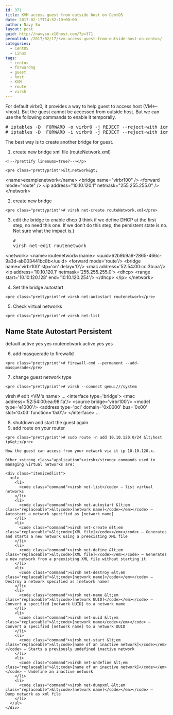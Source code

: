 ```yaml
---
id: 371
title: KVM access guest from outside host on CentOS
date: 2017-02-17T14:52:19+00:00
author: Navy Su
layout: post
guid: http://navysu.x10host.com/?p=371
permalink: /2017/02/17/kvm-access-guest-from-outside-host-on-centos/
categories:
  - CentOS
  - Linux
tags:
  - centos
  - forwardng
  - guest
  - host
  - KVM
  - route
  - virsh
---
```

For default virbr0, it provides a way to help guest to access host (VM<&#8211;>host). But the guest cannot be accessed from outside host. But we can use the following commands to enable it temporally.
  
<!--?prettify linenums=true?-->

<pre class="prettyprint"># iptables -D  FORWARD -o virbr0 -j REJECT --reject-with icmp-port-unreachable
# iptables -D  FORWARD -i virbr0 -j REJECT --reject-with icmp-port-unreachable
</pre>

The best way is to create another bridge for guest.

  1. create new bridge xml file (routeNetwork.xml)
  
    <!--?prettify linenums=true?--></p> 
    
    <pre class="prettyprint">&lt;network&gt;
  &lt;name&gt;examplenetwork&lt;/name&gt;
  &lt;bridge name="virbr100" /&gt;
  &lt;forward mode="route" /&gt;
  &lt;ip address="10.10.120.1" netmask="255.255.255.0" /&gt;
&lt;/network&gt;</pre>

  2. create new bridge<!--?prettify linenums=true?-->
    
    <pre class="prettyprint"># virsh net-create routeNetwork.xml</pre>

  3. edit the bridge to enable dhcp (I think if we define DHCP at the first step, no need this one. If we don&#8217;t do this step, the persistent state is no. Not sure what the impact is.) <pre class="prettyprint"># virsh net-edit routenetwork

&lt;network&gt;
  &lt;name&gt;routenetwork&lt;/name&gt;
  &lt;uuid&gt;62b9b9a9-2865-466c-9a3d-ab003441bc8b&lt;/uuid&gt;
  &lt;forward mode='route'/&gt;
  &lt;bridge name='virbr100' stp='on' delay='0'/&gt;
  &lt;mac address='52:54:00:cc:3b:aa'/&gt;
  &lt;ip address='10.10.120.1' netmask='255.255.255.0'&gt;
    &lt;dhcp&gt;
      &lt;range start='10.10.120.128' end='10.10.120.254'/&gt;
    &lt;/dhcp&gt;
  &lt;/ip&gt;
&lt;/network&gt;</pre>

  4. Set the bridge autostart<!--?prettify linenums=true?-->
    
    <pre class="prettyprint"># virsh net-autostart routenetwork</pre>

  5. Check virtual networks<!--?prettify linenums=true?-->
    
    <pre class="prettyprint"># virsh net-list
 Name                 State      Autostart     Persistent
----------------------------------------------------------
 default              active     yes           yes
 routenetwork         active     yes           yes
</pre>

  6. add masquerade to firewalld<!--?prettify linenums=true?-->
    
    <pre class="prettyprint"># firewall-cmd --permanent --add-masquerade</pre>

  7. <!--?prettify linenums=true?-->change guest network type 
    
    <pre class="prettyprint"># virsh --connect qemu:///system
virsh # edit &lt;VM's name&gt;
...
&lt;interface type='bridge'&gt;
  &lt;mac address='52:54:00:ea:98:1a'/&gt;
  &lt;source bridge='virbr100'/&gt;
  &lt;model type='e1000'/&gt;
  &lt;address type='pci' domain='0x0000' bus='0x00' slot='0x03' function='0x0'/&gt;
&lt;/interface&gt;
...
</pre>

  8. shutdown and start the guest again
  9. add route on your router<!--?prettify linenums=true?-->
    
    <pre class="prettyprint"># sudo route -n add 10.10.120.0/24 &lt;host ip&gt;</pre>
    
    Now the guest can access from your network via it ip 10.10.120.x.
    
    Other <strong class="application">virsh</strong> commands used in managing virtual networks are:
    
    <div class="itemizedlist">
      <ul>
        <li>
          <code class="command">virsh net-list</code> — list virtual networks
        </li>
        <li>
          <code class="command">virsh net-autostart &lt;em class="replaceable">&lt;code>[network name]</code></em></code> — Autostart a network specified as [network name]
        </li>
        <li>
          <code class="command">virsh net-create &lt;em class="replaceable">&lt;code>[XML file]</code></em></code> — Generates and starts a new network using a preexisting XML file
        </li>
        <li>
          <code class="command">virsh net-define &lt;em class="replaceable">&lt;code>[XML file]</code></em></code> — Generates a new network from a preexisting XML file without starting it
        </li>
        <li>
          <code class="command">virsh net-destroy &lt;em class="replaceable">&lt;code>[network name]</code></em></code> — Destroy a network specified as [network name]
        </li>
        <li>
          <code class="command">virsh net-name &lt;em class="replaceable">&lt;code>[network UUID]</code></em></code> — Convert a specified [network UUID] to a network name
        </li>
        <li>
          <code class="command">virsh net-uuid &lt;em class="replaceable">&lt;code>[network name</code></em></code> — Convert a specified [network name] to a network UUID
        </li>
        <li>
          <code class="command">virsh net-start &lt;em class="replaceable">&lt;code>[name of an inactive network]</code></em></code> — Starts a previously undefined inactive network
        </li>
        <li>
          <code class="command">virsh net-undefine &lt;em class="replaceable">&lt;code>[name of an inactive network]</code></em></code> — Undefine an inactive network
        </li>
        <li>
          <code class="command">virsh net-dumpxml &lt;em class="replaceable">&lt;code>[network name]</code></em></code> — Dump network as xml file
        </li>
      </ul>
    </div>